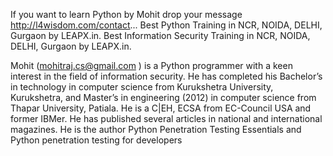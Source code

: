 If you want to learn Python by Mohit drop your message http://l4wisdom.com/contact...
Best Python Training in NCR, NOIDA, DELHI, Gurgaon by LEAPX.in.
Best Information Security Training in NCR, NOIDA, DELHI, Gurgaon by LEAPX.in.

Mohit (mohitraj.cs@gmail.com ) is a Python programmer with a keen interest in the field of information security. 
He has completed his Bachelor’s in technology in computer science from Kurukshetra University, Kurukshetra, and Master’s in engineering (2012) in computer science from Thapar University, Patiala. 
He is a C|EH, ECSA from EC-Council USA and former IBMer. 
He has published several articles in national and international magazines. 
He is the author Python Penetration Testing Essentials and Python penetration testing for developers